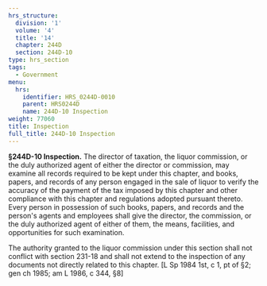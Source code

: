 ```yaml
---
hrs_structure:
  division: '1'
  volume: '4'
  title: '14'
  chapter: 244D
  section: 244D-10
type: hrs_section
tags:
  - Government
menu:
  hrs:
    identifier: HRS_0244D-0010
    parent: HRS0244D
    name: 244D-10 Inspection
weight: 77060
title: Inspection
full_title: 244D-10 Inspection
---
```

**§244D-10 Inspection.** The director of taxation, the liquor commission, or the duly authorized agent of either the director or commission, may examine all records required to be kept under this chapter, and books, papers, and records of any person engaged in the sale of liquor to verify the accuracy of the payment of the tax imposed by this chapter and other compliance with this chapter and regulations adopted pursuant thereto. Every person in possession of such books, papers, and records and the person's agents and employees shall give the director, the commission, or the duly authorized agent of either of them, the means, facilities, and opportunities for such examination.

The authority granted to the liquor commission under this section shall not conflict with section 231-18 and shall not extend to the inspection of any documents not directly related to this chapter. [L Sp 1984 1st, c 1, pt of §2; gen ch 1985; am L 1986, c 344, §8]